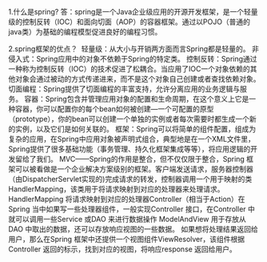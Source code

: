 1.什么是spring?
  答：spring是一个Java企业级应用的开源开发框架，是一个轻量级的控制反转（IOC）和面向切面（AOP）的容器框架。通过以POJO（普通的java类）为基础的编程模型促进良好的编程习惯。
  
2.spring框架的优点？
  轻量级：从大小与开销两方面而言Spring都是轻量的。
  非侵入式：Spring应用中的对象不依赖于Spring的特定类。
  控制反转：Spring通过一种称为控制反转（IOC）的技术促进了松耦合。当应用了IOC一个对象依赖的其他对象会通过被动的方式传递进来，而不是这个对象自己创建或者查找依赖对象。
  切面编程：Spring提供了切面编程的丰富支持，允许分离应用的业务逻辑与服务。
  容器：Spring包含并管理应用对象的配置和生命周期，在这个意义上它是一种容器，你可以配置你的每个bean如何被创建—一个可配置的原型（prototype），你的bean可以创建一个单独的实例或者每次需要时都生成一个新的实例，以及它们是如何关联的。
  框架：Spring可以将简单的组件配置，组成为复杂的应用，在Spring中应用对象被声明式组合，典型地是在一个XML文件里，Spring提供了很多基础功能（事务管理、持久化框架集成等等），将应用逻辑的开发留给了我们。
  MVC——Spring的作用是整合，但不仅仅限于整合，Spring 框架可以被看做是一个企业解决方案级别的框架。客户端发送请求，服务器控制器（由DispatcherServlet实现的)完成请求的转发，控制器调用一个用于映射的类HandlerMapping，该类用于将请求映射到对应的处理器来处理请求。HandlerMapping 将请求映射到对应的处理器Controller（相当于Action）在Spring 当中如果写一些处理器组件，一般实现Controller 接口，在Controller 中就可以调用一些Service 或DAO 来进行数据操作 ModelAndView 用于存放从DAO 中取出的数据，还可以存放响应视图的一些数据。 如果想将处理结果返回给用户，那么在Spring 框架中还提供一个视图组件ViewResolver，该组件根据Controller 返回的标示，找到对应的视图，将响应response 返回给用户。
